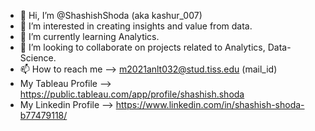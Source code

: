 - 👋 Hi, I’m @ShashishShoda (aka kashur_007)
- 👀 I’m interested in creating insights and value from data.
- 🌱 I’m currently learning Analytics.
- 💞️ I’m looking to collaborate on projects related to Analytics, Data-Science.
- 📫 How to reach me --> m2021anlt032@stud.tiss.edu (mail_id)
- My Tableau Profile --> https://public.tableau.com/app/profile/shashish.shoda 
- My Linkedin Profile --> https://www.linkedin.com/in/shashish-shoda-b77479118/
<!---
ShashishShoda/ShashishShoda is a ✨ special ✨ repository because its `README.md` (this file) appears on your GitHub profile.
You can click the Preview link to take a look at your changes.
--->

